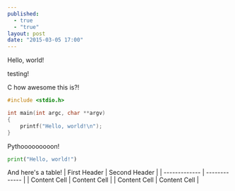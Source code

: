 ```yaml
---
published: 
  - true
  - "true"
layout: post
date: "2015-03-05 17:00"
---
```


Hello, world!

testing!

C how awesome this is?!

```c
#include <stdio.h>

int main(int argc, char **argv)
{
    printf("Hello, world!\n");
}
```

Pythooooooooon!

```python
print("Hello, world!")
```
And here's a table!
| First Header  | Second Header |
| ------------- | ------------- |
| Content Cell  | Content Cell  |
| Content Cell  | Content Cell  |